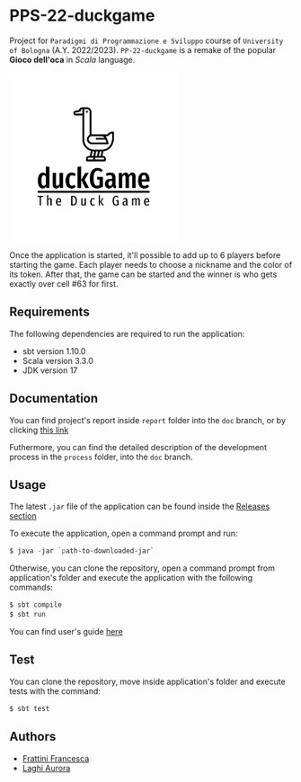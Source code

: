 # PPS-22-duckgame
Project for `Paradigmi di Programmazione e Sviluppo` course of `University of Bologna` (A.Y. 2022/2023).
`PP-22-duckgame` is a remake of the popular **Gioco dell'oca** in *Scala* language.

<img src="src/main/resources/img/logo.png" width="300" alt="logo image"/>

Once the application is started, it'll possible to add up to 6 players before starting the game. 
Each player needs to choose a nickname and the color of its token.
After that, the game can be started and the winner is who gets exactly over cell #63 for first.

## Requirements
The following dependencies are required to run the application:
- sbt version 1.10.0
- Scala version 3.3.0
- JDK version 17

## Documentation
You can find project's report inside `report` folder into the `doc` branch, or by clicking [this link](https://github.com/AuroraLaghi/PPS-22-duckgame/blob/doc/README.md)

Futhermore, you can find the detailed description of the development process in the `process` folder, into the `doc` branch.  

## Usage
The latest `.jar` file of the application can be found inside the [Releases section](https://github.com/AuroraLaghi/PPS-22-duckgame/releases)

To execute the application, open a command prompt and run:
```powershell
$ java -jar `path-to-downloaded-jar`
```

Otherwise, you can clone the repository, open a command prompt from application's folder and execute the application with the following commands:

```powershell
$ sbt compile
$ sbt run
```

You can find user's guide [here](https://github.com/AuroraLaghi/PPS-22-duckgame/blob/doc/report/06-guida_utente.md)

## Test
You can clone the repository, move inside application's folder and execute tests with the command:

```powershell
$ sbt test
```

## Authors
- [Frattini Francesca](https://github.com/FrancescaFrattini)
- [Laghi Aurora](https://github.com/AuroraLaghi)
